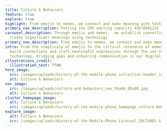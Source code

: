 ```yaml
---
title: Culture & Behaviors
feature: true
explore: true
highlight: From emojis to memes, we connect and make meaning with tech.
primary_nav_description: Testing the CMS editing capacity.45678901234
carousel_description: Through emojis and memes,  we establish connections and
  create significant meanings using technology.
primary_nav_description: From emojis to memes, we connect and make meaning with tech.
intro: From the simplicity of emojis to the cultural resonance of memes, we
  build connections and craft meaningful expressions through the use of
  technology, bridging gaps and enhancing communication in our digital age.
illustrations_credit:
  illustration_text: TTWW
hero_image:
  src: /images/uploads/history-of-the-mobile-phone_collection-header_culture-behaviors-600.png
  alt: Culture & Behaviors
nav_image:
  src: /images/uploads/culture-and-behaviors_nav_thumb_80x80.jpg
  alt: Culture & Behaviors
cluster_homepage_image:
  alt: Culture & Behaviors
  src: /images/uploads/history-of-the-mobile-phone_homepage_culture-behaviors-750.jpg
explore_image:
  alt: Culture & Behaviors
  src: /images/uploads/History-of-the-Mobile-Phone_Carousel_CULTURES & BEHAVIORS.jpg
---
```

